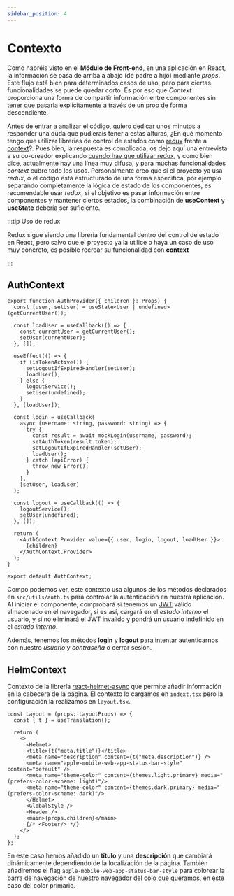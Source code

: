 ```yaml
---
sidebar_position: 4
---
```


# Contexto

Como habréis visto en el **Módulo de Front-end**, en una aplicación en React, la información se pasa de arriba a abajo (de padre a hijo) mediante *props*. Este flujo está bien para determinados casos de uso, pero para ciertas funcionalidades se puede quedar corto. Es por eso que *Context* proporciona una forma de compartir información entre componentes sin tener que pasarla explícitamente  a través de un prop de forma descendiente.

Antes de entrar a analizar el código, quiero dedicar unos minutos a responder una duda que pudierais tener a estas alturas, ¿En qué momento tengo que utilizar librerías de control de estados como [redux](https://redux.js.org) frente a [context](https://reactjs.org/docs/context.html)?. Pues bien, la respuesta es complicada, os dejo aquí una entrevista a su co-creador explicando [cuando hay que utilizar redux](https://youtu.be/XEt09iK8IXs?t=198), y como bien dice, actualmente hay una línea muy difusa, y para muchas funcionalidades *context* cubre todo los usos. Personalmente creo que si el proyecto ya usa *redux*, o el código está estructurado de una forma específica, por ejemplo separando completamente la lógica de estado de los componentes, es recomendable usar *redux*, si el objetivo es pasar información entre componentes y mantener ciertos estados, la combinación de **useContext** y **useState** debería ser suficiente.

:::tip Uso de redux

Redux sigue siendo una librería fundamental dentro del control de estado en React, pero salvo que el proyecto ya la utilice o haya un caso de uso muy concreto, es posible recrear su funcionalidad con **context**

:::

## AuthContext

```tsx title="src/context/AuthContext.tsx"
export function AuthProvider({ children }: Props) {
  const [user, setUser] = useState<User | undefined>(getCurrentUser());

  const loadUser = useCallback(() => {
    const currentUser = getCurrentUser();
    setUser(currentUser);
  }, []);

  useEffect(() => {
    if (isTokenActive()) {
      setLogoutIfExpiredHandler(setUser);
      loadUser();
    } else {
      logoutService();
      setUser(undefined);
    }
  }, [loadUser]);

  const login = useCallback(
    async (username: string, password: string) => {
      try {
        const result = await mockLogin(username, password);
        setAuthToken(result.token);
        setLogoutIfExpiredHandler(setUser);
        loadUser();
      } catch (apiError) {
        throw new Error();
      }
    },
    [setUser, loadUser]
  );

  const logout = useCallback(() => {
    logoutService();
    setUser(undefined);
  }, []);

  return (
    <AuthContext.Provider value={{ user, login, logout, loadUser }}>
      {children}
    </AuthContext.Provider>
  );
}

export default AuthContext;
```

Compo podemos ver, este contexto usa algunos de los métodos declarados en `src/utils/auth.ts` para controlar la autenticación en nuestra aplicación. Al iniciar el componente, comprobará si tenemos un [JWT](../backend/jwt.md) válido almacenado en el navegador, si es así, cargará en el *estado interno* el usuario, y si no eliminará el JWT invalido y pondrá un usuario indefinido en el *estado interno*.

Además, tenemos los métodos **login** y **logout** para intentar autenticarnos con nuestro *usuario* y *contraseña* o cerrar sesión.

## HelmContext

Contexto de la librería [react-helmet-async](https://www.npmjs.com/package/react-helmet-async) que permite añadir información en la cabecera de la página. El contexto lo cargamos en `indext.tsx` pero la configuración la realizamos en `layout.tsx`.

```tsx title="src/components/layout/layout.tsx"
const Layout = (props: LayoutProps) => {
  const { t } = useTranslation();

  return (
    <>
      <Helmet>
      <title>{t("meta.title")}</title>
      <meta name="description" content={t("meta.description")} />
      <meta name="apple-mobile-web-app-status-bar-style" content="default" />
      <meta name="theme-color" content={themes.light.primary} media="(prefers-color-scheme: light)"/>
      <meta name="theme-color" content={themes.dark.primary} media="(prefers-color-scheme: dark)"/>
      </Helmet>
      <GlobalStyle />
      <Header />
      <main>{props.children}</main>
      {/* <Footer/> */}
    </>
  );
};
```

En este caso hemos añadido un **título** y una **descripción** que cambiará dinámicamente dependiendo de la localización de la página. También añadiremos el flag `apple-mobile-web-app-status-bar-style` para colorear la barra de navegación de nuestro navegador del colo que queramos, en este caso del color primario.

